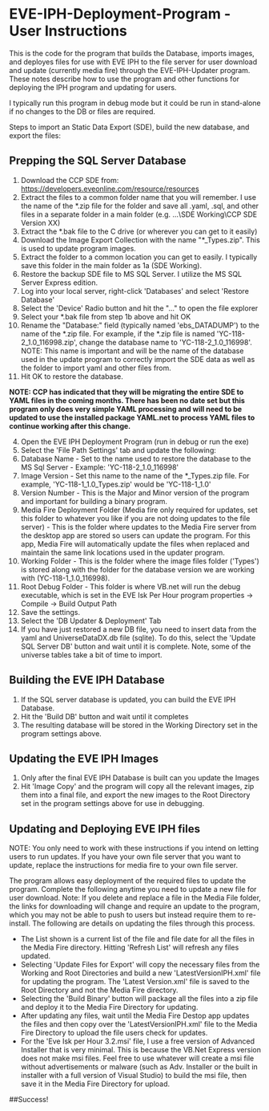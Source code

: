 # EVE-IPH-Deployment-Program - User Instructions

This is the code for the program that builds the Database, imports images,  and deployes files for use with EVE IPH to the file server for user download and update (currently media fire) through the EVE-IPH-Updater program. These notes describe how to use the program and other functions for deploying the IPH program and updating for users.

I typically run this program in debug mode but it could be run in stand-alone if no changes to the DB or files are required. 

Steps to import an Static Data Export (SDE), build the new database, and export the files:
## Prepping the SQL Server Database
1. Download the CCP SDE from: https://developers.eveonline.com/resource/resources 
  1. Extract the files to a common folder name that you will remember. I use the name of the *.zip file for the folder and save all .yaml, .sql, and other files in a separate folder in a main folder (e.g. ...\SDE Working\CCP SDE Version XX)
  2. Extract the *.bak file to the C drive (or wherever you can get to it easily)
2. Download the Image Export Collection with the name "*_Types.zip". This is used to update program images.
  1. Extract the folder to a common location you can get to easily. I typically save this folder in the main folder as 1a (SDE Working).
3. Restore the backup SDE file to MS SQL Server. I utilize the MS SQL Server Express edition. 
  1. Log into your local server, right-click 'Databases' and select 'Restore Database'
  2. Select the 'Device' Radio button and hit the "..." to open the file explorer
  3. Select your *.bak file from step 1b above and hit OK
  4. Rename the "Database:" field (typically named 'ebs_DATADUMP') to the name of the *.zip file. For example, if the *.zip file is named 'YC-118-2_1.0_116998.zip', change the database name to 'YC-118-2_1.0_116998'. NOTE: This name is important and will be the name of the database used in the update program to correctly import the SDE data as well as the folder to import yaml and other files from.
  5. Hit OK to restore the database.

**NOTE: CCP has indicated that they will be migrating the entire SDE to YAML files in the coming months. There has been no date set but this program only does very simple YAML processing and will need to be updated to use the installed package YAML.net to process YAML files to continue working after this change.**

4. Open the EVE IPH Deployment Program (run in debug or run the exe)
5. Select the 'File Path Settings' tab and update the following:
  1. Database Name - Set to the name used to restore the database to the MS Sql Server - Example: 'YC-118-2_1.0_116998'
  2. Image Version - Set this name to the name of the *_Types.zip file. For example, 'YC-118-1_1.0_Types.zip' would be 'YC-118-1_1.0'
  3. Version Number - This is the Major and Minor version of the program and important for building a binary program. 
  4. Media Fire Deployment Folder (Media fire only required for updates, set this folder to whatever you like if you are not doing updates to the file server) - This is the folder where updates to the Media Fire server from the desktop app are stored so users can update the program. For this app, Media Fire will automatically update the files when replaced and maintain the same link locations used in the updater program.
  5. Working Folder - This is the folder where the image files folder ('Types') is stored along with the folder for the database version we are working with (YC-118-1_1.0_116998). 
  6. Root Debug Folder - This folder is where VB.net will run the debug executable, which is set in the EVE Isk Per Hour program properties -> Compile -> Build Output Path
  7. Save the settings.
  8. Select the 'DB Updater & Deployment' Tab
  9. If you have just restored a new DB file, you need to insert data from the yaml and UniverseDataDX.db file (sqlite). To do this, select the 'Update SQL Server DB' button and wait until it is complete. Note, some of the universe tables take a bit of time to import.

## Building the EVE IPH Database
1. If the SQL server database is updated, you can build the EVE IPH Database.
2. Hit the 'Build DB' button and wait until it completes
3. The resulting database will be stored in the Working Directory set in the program settings above.

## Updating the EVE IPH Images
1. Only after the final EVE IPH Database is built can you update the Images
2. Hit 'Image Copy' and the program will copy all the relevant images, zip them into a final file, and export the new images to the Root Directory set in the program settings above for use in debugging.

## Updating and Deploying EVE IPH files

NOTE: You only need to work with these instructions if you intend on letting users to run updates. If you have your own file server that you want to update, replace the instructions for media fire to your own file server.

The program allows easy deployment of the required files to update the program. Complete the following anytime you need to update a new file for user download. Note: If you delete and replace a file in the Media File folder, the links for downloading will change and require an update to the program, which you may not be able to push to users but instead require them to re-install. The following are details on updating the files through this process.

- The List shown is a current list of the file and file date for all the files in the Media Fire directory. Hitting 'Refresh List' will refresh any files updated.
- Selecting 'Update Files for Export' will copy the necessary files from the Working and Root Directories and build a new 'LatestVersionIPH.xml' file for updating the program. The 'Latest Version.xml' file is saved to the Root Directory and not the Media Fire directory.
- Selecting the 'Build Binary' button will package all the files into a zip file and deploy it to the Media Fire Directory for updating.
- After updating any files, wait until the Media Fire Destop app updates the files and then copy over the 'LatestVersionIPH.xml' file to the Media Fire Directory to upload the file users check for updates.
- For the 'Eve Isk per Hour 3.2.msi' file, I use a free version of Advanced Installer that is very minimal. This is because the VB.Net Express version does not make msi files. Feel free to use whatever will create a msi file without advertisements or malware (such as Adv. Installer or the built in installer with a full version of Visual Studio) to build the msi file, then save it in the Media Fire Directory for upload.


##Success!
